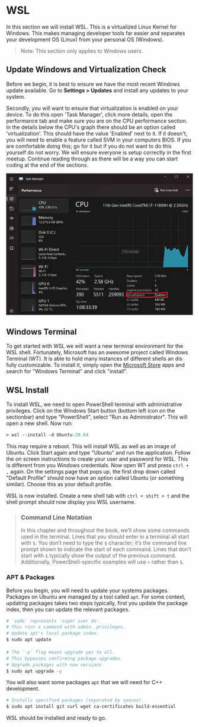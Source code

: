 # WSL

In this section we will install WSL. This is a virtualized Linux Kernel for Windows. This makes managing developer tools far easier and separates your development OS (Linux) from your personal OS (Windows).

> Note: This section only applies to Windows users.

## Update Windows and Virtualization Check

Before we begin, it is best to ensure we have the most recent Windows update available. Go to **Settings > Updates** and install any updates to your system.

Secondly, you will want to ensure that virtualization is enabled on your device. To do this open 'Task Manager', click more details, open the performance tab and make sure you are on the CPU performance section. In the details below the CPU's graph there should be an option called 'virtualization'. This should have the value 'Enabled' next to it. If it doesn't, you will need to enable a feature called SVM in your computers BIOS. If you are comfortable doing this; go for it but if you do not want to do this yourself do not worry. We will ensure everyone is setup correctly in the first meetup. Continue reading through as there will be a way you can start coding at the end of the sections.

![Task Manager Example](./imgs/taskmanager.png)

## Windows Terminal

To get started with WSL we will want a new terminal environment for the WSL shell. Fortunately, Microsoft has an awesome project called Windows Terminal (WT). It is able to hold many instances of different shells an dis fully customizable. To install it, simply open the [Microsoft Store](https://www.microsoft.com/store/productId/9N0DX20HK701) apps and search for "Windows Terminal" and click "install".

## WSL Install

To install WSL, we need to open PowerShell terminal with administrative privileges. Click on the Windows Start button (bottom left icon on the sectionbar) and type "PowerShell", select "Run as Administrator". This will open a new shell. Now run:

```ps
> wsl --install -d Ubuntu-20.04
```

This may require a reboot. This will install WSL as well as an image of Ubuntu. Click Start again and type "Ubuntu" and run the application. Follow the on screen instructions to create your user and password for WSL. This is different from you Windows credentials. Now open WT and press `ctrl + ,` again. On the settings page that pops up, the first drop down called "Default Profile" should now have an option called Ubuntu (or something similar). Choose this as your default profile.

WSL is now installed. Create a new shell tab with `ctrl + shift + t` and the shell prompt should now display you WSL username.

> ### Command Line Notation
>
> In this chapter and throughout the book, we’ll show some commands used in the
> terminal. Lines that you should enter in a terminal all start with `$`. You
> don’t need to type the `$` character; it’s the command line prompt shown to
> indicate the start of each command. Lines that don’t start with `$` typically
> show the output of the previous command. Additionally, PowerShell-specific
> examples will use `>` rather than `$`.

### APT & Packages

Before you begin, you will need to update your systems packages. Packages on Ubuntu are managed by a tool called `apt`. For some context, updating packages takes two steps typically, first you update the package index, then you can update the relevant packages.

```sh
# `sudo` represents 'super user do'. 
# This runs a command with admin. privileges.
# Update apt's local package index.
$ sudo apt update

# The `-y` flag means upgrade yes to all.
# This bypasses confirming package upgrades.
# Upgrade packages with new versions
$ sudo apt upgrade -y
```

You will also want some packages `apt` that we will need for C++ development.

```sh
# Installs specified packages (separated by spaces).
$ sudo apt install git curl wget ca-certificates build-essential
```

WSL should be installed and ready to go.
